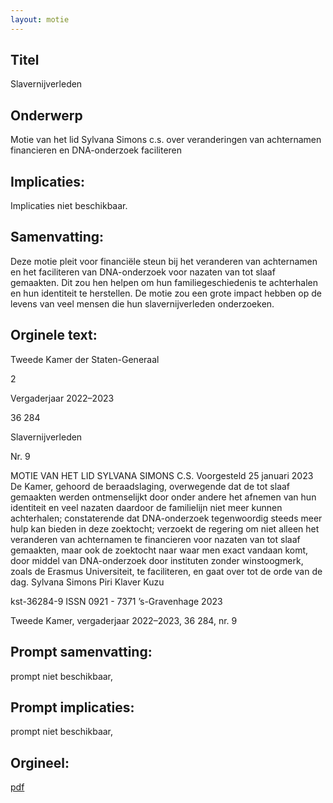 ```yaml
---
layout: motie
---
```

## Titel
Slavernijverleden
## Onderwerp
Motie van het lid Sylvana Simons c.s. over veranderingen van achternamen financieren en DNA-onderzoek faciliteren
## Implicaties:
Implicaties niet beschikbaar.
## Samenvatting:

Deze motie pleit voor financiële steun bij het veranderen van achternamen en het faciliteren van DNA-onderzoek voor nazaten van tot slaaf gemaakten. Dit zou hen helpen om hun familiegeschiedenis te achterhalen en hun identiteit te herstellen. De motie zou een grote impact hebben op de levens van veel mensen die hun slavernijverleden onderzoeken.
## Orginele text:


Tweede Kamer der Staten-Generaal

2

Vergaderjaar 2022–2023

36 284

Slavernijverleden

Nr. 9

MOTIE VAN HET LID SYLVANA SIMONS C.S.
Voorgesteld 25 januari 2023
De Kamer,
gehoord de beraadslaging,
overwegende dat de tot slaaf gemaakten werden ontmenselijkt door
onder andere het afnemen van hun identiteit en veel nazaten daardoor de
familielijn niet meer kunnen achterhalen;
constaterende dat DNA-onderzoek tegenwoordig steeds meer hulp kan
bieden in deze zoektocht;
verzoekt de regering om niet alleen het veranderen van achternamen te
financieren voor nazaten van tot slaaf gemaakten, maar ook de zoektocht
naar waar men exact vandaan komt, door middel van DNA-onderzoek
door instituten zonder winstoogmerk, zoals de Erasmus Universiteit, te
faciliteren,
en gaat over tot de orde van de dag.
Sylvana Simons
Piri
Klaver
Kuzu

kst-36284-9
ISSN 0921 - 7371
’s-Gravenhage 2023

Tweede Kamer, vergaderjaar 2022–2023, 36 284, nr. 9


## Prompt samenvatting:
prompt niet beschikbaar,

## Prompt implicaties:
prompt niet beschikbaar,
## Orgineel:
[pdf](https://gegevensmagazijn.tweedekamer.nl/OData/v4/2.0/Document(bcc24870-5a00-4c37-a4da-f0dc9fbd31e6)/resource)
